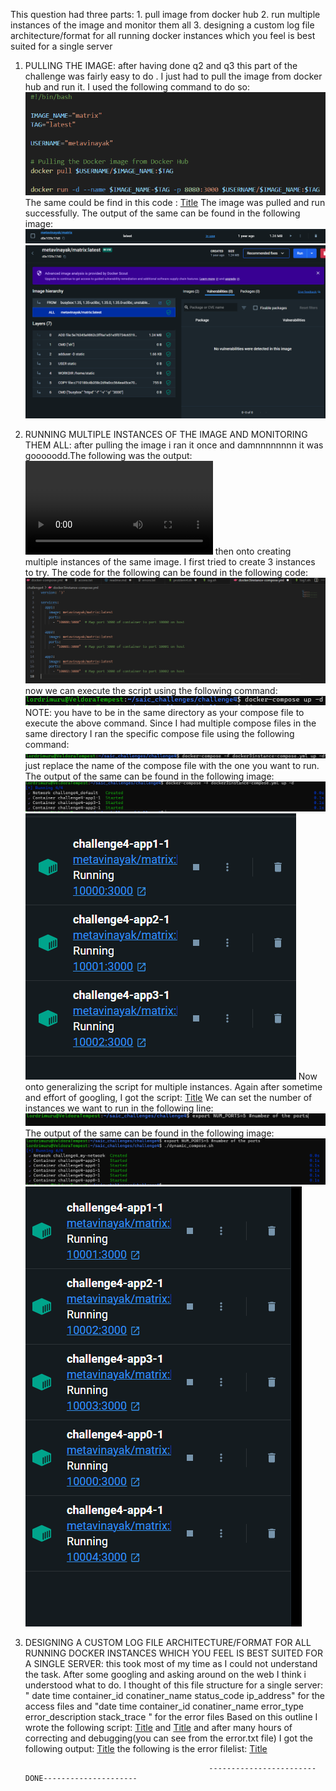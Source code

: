 This question had three parts:
    1. pull image from docker hub
    2. run multiple instances of the image and monitor them all
    3. designing a custom log file architecture/format for all running docker instances which you feel is best suited for a single server


1. PULLING THE IMAGE:
    after having done q2 and q3 this part of the challenge was fairly easy to do . I just had to pull the image from docker hub and run it. I used the following command to do so:
                         ![Alt text](image.png)
        The same could be find in this code : [Title](problem4.sh)
        The image was pulled and run successfully. The output of the same can be found in the following image:
                         ![Alt text](image-1.png)
                         ![Alt text](image-2.png)


2. RUNNING MULTIPLE INSTANCES OF THE IMAGE AND MONITORING THEM ALL:
    after pulling the image i ran it once and damnnnnnnnn it was gooooodd.The following was the output:
                                <video src="localhost_10001%20-%20Google%20Chrome%202024-01-10%2013-51-39.mp4" controls title="Title"></video>
    then onto creating multiple instances of the same image. I first tried to create 3 instances to try. The code for the following can be found in the following code:
                                ![Alt text](image-3.png)
                                now we can execute the script using the following command:
                                    ![Alt text](image-4.png)
                                    NOTE: you have to be in the same directory as your compose file to execute the above command.
                                Since I had multiple compose files in the same directory I ran the specific compose file using the following command:
                                    ![Alt text](image-5.png)
                                    just replace the name of the compose file with the one you want to run.
                                The output of the same can be found in the following image:
                                    ![Alt text](image-6.png)
                                    ![Alt text](image-7.png)
    Now onto generalizing the script for multiple instances. Again after sometime and effort of googling, I got the script:
                                [Title](dynamic_compose.sh)
                            We can set the number of instances we want to run in the following line:
                                ![Alt text](image-8.png)
                            The output of the same can be found in the following image:
                                ![Alt text](image-9.png)
                                ![Alt text](image-10.png)


3. DESIGNING A CUSTOM LOG FILE ARCHITECTURE/FORMAT FOR ALL RUNNING DOCKER INSTANCES WHICH YOU FEEL IS BEST SUITED FOR A SINGLE SERVER:
        this took most of my time as I could not understand the task. After some googling and asking around on the web I think i understood what to do.
        I thought of this file structure for a single server:
                   " date time container_id conatiner_name status_code ip_address" for the access files and
                    "date time container_id conatiner_name error_type error_description stack_trace " for the error files
        Based on this outline I wrote the following script:
                    [Title](log.sh) and [Title](log_1.sh)
                    and after many hours of correcting and debugging(you can see from the error.txt file) I got the following output:
                        [Title](access.txt)
                    the following is the error filelist:
                        [Title](errors.txt)


                                                ------------------------DONE---------------------

